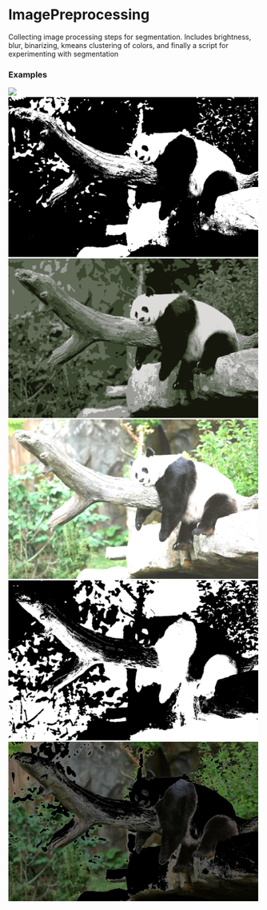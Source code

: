 # ImagePreprocessing
Collecting image processing steps for segmentation. Includes brightness, blur, binarizing, kmeans clustering of colors, and finally a script for experimenting with segmentation

### Examples

<p float="left">
  <img src="/Data/raw_images/panda.png" width="500" />
  <img src="/Data/output/pandaBinary.png" width="500" />
  <img src="/Data/output/pandaKmeans.png" width="500" />
  <img src="/Data/output/pandaBright.png" width="500" />
  <img src="/Data/output/pandaColorMask.png" width="500" />
  <img src="/Data/output/pandaThreshold.png " width="500" />
</p>

